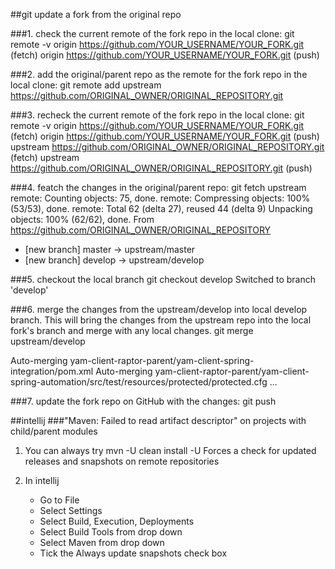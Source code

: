 ##git update a fork from the original repo

###1. check the current remote of the fork repo in the local clone:
git remote -v
origin  https://github.com/YOUR_USERNAME/YOUR_FORK.git (fetch)
origin  https://github.com/YOUR_USERNAME/YOUR_FORK.git (push)

###2. add the original/parent repo as the remote for the fork repo in the local clone:
git remote add upstream https://github.com/ORIGINAL_OWNER/ORIGINAL_REPOSITORY.git

###3. recheck the current remote of the fork repo in the local clone:
git remote -v
origin    https://github.com/YOUR_USERNAME/YOUR_FORK.git (fetch)
origin    https://github.com/YOUR_USERNAME/YOUR_FORK.git (push)
upstream  https://github.com/ORIGINAL_OWNER/ORIGINAL_REPOSITORY.git (fetch)
upstream  https://github.com/ORIGINAL_OWNER/ORIGINAL_REPOSITORY.git (push)

###4. featch the changes in the original/parent repo:
git fetch upstream
remote: Counting objects: 75, done.
remote: Compressing objects: 100% (53/53), done.
remote: Total 62 (delta 27), reused 44 (delta 9)
Unpacking objects: 100% (62/62), done.
From https://github.com/ORIGINAL_OWNER/ORIGINAL_REPOSITORY
 * [new branch]      master     			   -> upstream/master
 * [new branch]      develop                   -> upstream/develop

###5. checkout the local branch
git checkout develop
Switched to branch 'develop'

###6. merge the changes from the upstream/develop into local develop branch. This will bring the changes from the upstream repo into the local fork's branch and merge with any local changes.
git merge upstream/develop

Auto-merging yam-client-raptor-parent/yam-client-spring-integration/pom.xml
Auto-merging yam-client-raptor-parent/yam-client-spring-automation/src/test/resources/protected/protected.cfg
...

###7. update the fork repo on GitHub with the changes:
git push

##intellij
###"Maven: Failed to read artifact descriptor" on projects with child/parent modules
1. You can always try mvn -U clean install
-U Forces a check for updated releases and snapshots on remote repositories

2. In intellij
   - Go to File
   - Select Settings
   - Select Build, Execution, Deployments
   - Select Build Tools from drop down
   - Select Maven from drop down
   - Tick the Always update snapshots check box
